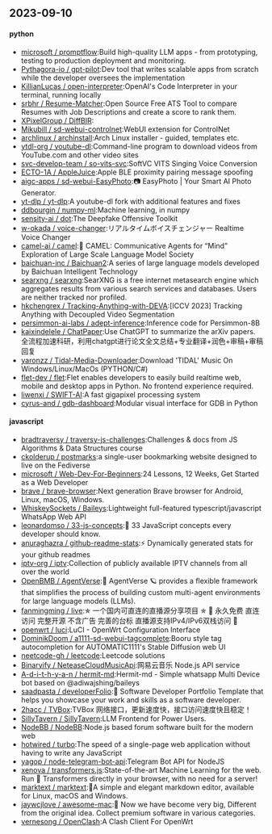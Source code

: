 ## 2023-09-10

#### python
* [microsoft / promptflow](https://github.com/microsoft/promptflow):Build high-quality LLM apps - from prototyping, testing to production deployment and monitoring.
* [Pythagora-io / gpt-pilot](https://github.com/Pythagora-io/gpt-pilot):Dev tool that writes scalable apps from scratch while the developer oversees the implementation
* [KillianLucas / open-interpreter](https://github.com/KillianLucas/open-interpreter):OpenAI's Code Interpreter in your terminal, running locally
* [srbhr / Resume-Matcher](https://github.com/srbhr/Resume-Matcher):Open Source Free ATS Tool to compare Resumes with Job Descriptions and create a score to rank them.
* [XPixelGroup / DiffBIR](https://github.com/XPixelGroup/DiffBIR):
* [Mikubill / sd-webui-controlnet](https://github.com/Mikubill/sd-webui-controlnet):WebUI extension for ControlNet
* [archlinux / archinstall](https://github.com/archlinux/archinstall):Arch Linux installer - guided, templates etc.
* [ytdl-org / youtube-dl](https://github.com/ytdl-org/youtube-dl):Command-line program to download videos from YouTube.com and other video sites
* [svc-develop-team / so-vits-svc](https://github.com/svc-develop-team/so-vits-svc):SoftVC VITS Singing Voice Conversion
* [ECTO-1A / AppleJuice](https://github.com/ECTO-1A/AppleJuice):Apple BLE proximity pairing message spoofing
* [aigc-apps / sd-webui-EasyPhoto](https://github.com/aigc-apps/sd-webui-EasyPhoto):📷 EasyPhoto | Your Smart AI Photo Generator.
* [yt-dlp / yt-dlp](https://github.com/yt-dlp/yt-dlp):A youtube-dl fork with additional features and fixes
* [ddbourgin / numpy-ml](https://github.com/ddbourgin/numpy-ml):Machine learning, in numpy
* [sensity-ai / dot](https://github.com/sensity-ai/dot):The Deepfake Offensive Toolkit
* [w-okada / voice-changer](https://github.com/w-okada/voice-changer):リアルタイムボイスチェンジャー Realtime Voice Changer
* [camel-ai / camel](https://github.com/camel-ai/camel):🐫 CAMEL: Communicative Agents for “Mind” Exploration of Large Scale Language Model Society
* [baichuan-inc / Baichuan2](https://github.com/baichuan-inc/Baichuan2):A series of large language models developed by Baichuan Intelligent Technology
* [searxng / searxng](https://github.com/searxng/searxng):SearXNG is a free internet metasearch engine which aggregates results from various search services and databases. Users are neither tracked nor profiled.
* [hkchengrex / Tracking-Anything-with-DEVA](https://github.com/hkchengrex/Tracking-Anything-with-DEVA):[ICCV 2023] Tracking Anything with Decoupled Video Segmentation
* [persimmon-ai-labs / adept-inference](https://github.com/persimmon-ai-labs/adept-inference):Inference code for Persimmon-8B
* [kaixindelele / ChatPaper](https://github.com/kaixindelele/ChatPaper):Use ChatGPT to summarize the arXiv papers. 全流程加速科研，利用chatgpt进行论文全文总结+专业翻译+润色+审稿+审稿回复
* [yaronzz / Tidal-Media-Downloader](https://github.com/yaronzz/Tidal-Media-Downloader):Download 'TIDAL' Music On Windows/Linux/MacOs (PYTHON/C#)
* [flet-dev / flet](https://github.com/flet-dev/flet):Flet enables developers to easily build realtime web, mobile and desktop apps in Python. No frontend experience required.
* [liwenxi / SWIFT-AI](https://github.com/liwenxi/SWIFT-AI):A fast gigapixel processing system
* [cyrus-and / gdb-dashboard](https://github.com/cyrus-and/gdb-dashboard):Modular visual interface for GDB in Python

#### javascript
* [bradtraversy / traversy-js-challenges](https://github.com/bradtraversy/traversy-js-challenges):Challenges & docs from JS Algorithms & Data Structures course
* [ckolderup / postmarks](https://github.com/ckolderup/postmarks):a single-user bookmarking website designed to live on the Fediverse
* [microsoft / Web-Dev-For-Beginners](https://github.com/microsoft/Web-Dev-For-Beginners):24 Lessons, 12 Weeks, Get Started as a Web Developer
* [brave / brave-browser](https://github.com/brave/brave-browser):Next generation Brave browser for Android, Linux, macOS, Windows.
* [WhiskeySockets / Baileys](https://github.com/WhiskeySockets/Baileys):Lightweight full-featured typescript/javascript WhatsApp Web API
* [leonardomso / 33-js-concepts](https://github.com/leonardomso/33-js-concepts):📜 33 JavaScript concepts every developer should know.
* [anuraghazra / github-readme-stats](https://github.com/anuraghazra/github-readme-stats):⚡ Dynamically generated stats for your github readmes
* [iptv-org / iptv](https://github.com/iptv-org/iptv):Collection of publicly available IPTV channels from all over the world
* [OpenBMB / AgentVerse](https://github.com/OpenBMB/AgentVerse):🤖 AgentVerse 🪐 provides a flexible framework that simplifies the process of building custom multi-agent environments for large language models (LLMs).
* [fanmingming / live](https://github.com/fanmingming/live):✯ 一个国内可直连的直播源分享项目 ✯ 🔕 永久免费 直连访问 完整开源 不含广告 完善的台标 直播源支持IPv4/IPv6双栈访问 🔕
* [openwrt / luci](https://github.com/openwrt/luci):LuCI - OpenWrt Configuration Interface
* [DominikDoom / a1111-sd-webui-tagcomplete](https://github.com/DominikDoom/a1111-sd-webui-tagcomplete):Booru style tag autocompletion for AUTOMATIC1111's Stable Diffusion web UI
* [neetcode-gh / leetcode](https://github.com/neetcode-gh/leetcode):Leetcode solutions
* [Binaryify / NeteaseCloudMusicApi](https://github.com/Binaryify/NeteaseCloudMusicApi):网易云音乐 Node.js API service
* [A-d-i-t-h-y-a-n / hermit-md](https://github.com/A-d-i-t-h-y-a-n/hermit-md):Hermit-md - Simple whatsapp Multi Device bot based on @adiwajshing/baileys
* [saadpasta / developerFolio](https://github.com/saadpasta/developerFolio):🚀 Software Developer Portfolio Template that helps you showcase your work and skills as a software developer.
* [2hacc / TVBox](https://github.com/2hacc/TVBox):TVBox 网络接口，更新速度快，接口访问速度快且稳定！
* [SillyTavern / SillyTavern](https://github.com/SillyTavern/SillyTavern):LLM Frontend for Power Users.
* [NodeBB / NodeBB](https://github.com/NodeBB/NodeBB):Node.js based forum software built for the modern web
* [hotwired / turbo](https://github.com/hotwired/turbo):The speed of a single-page web application without having to write any JavaScript
* [yagop / node-telegram-bot-api](https://github.com/yagop/node-telegram-bot-api):Telegram Bot API for NodeJS
* [xenova / transformers.js](https://github.com/xenova/transformers.js):State-of-the-art Machine Learning for the web. Run 🤗 Transformers directly in your browser, with no need for a server!
* [marktext / marktext](https://github.com/marktext/marktext):📝A simple and elegant markdown editor, available for Linux, macOS and Windows.
* [jaywcjlove / awesome-mac](https://github.com/jaywcjlove/awesome-mac): Now we have become very big, Different from the original idea. Collect premium software in various categories.
* [vernesong / OpenClash](https://github.com/vernesong/OpenClash):A Clash Client For OpenWrt
